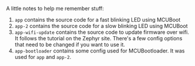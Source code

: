 A little notes to help me remember stuff:

1. ```app``` contains the source code for a fast blinking LED using MCUBoot
2. ```app-2``` contains the source code for a slow blinking LED using MCUBoot
3. ```app-wifi-update``` contains the source code to update firmware over wifi. It follows the tutorial on the Zephyr site. There's a few config options that need to be changed if you want to use it.
4. ```app-bootloader``` contains some config used for MCUBootloader. It was used for ```app``` and ```app-2```.
